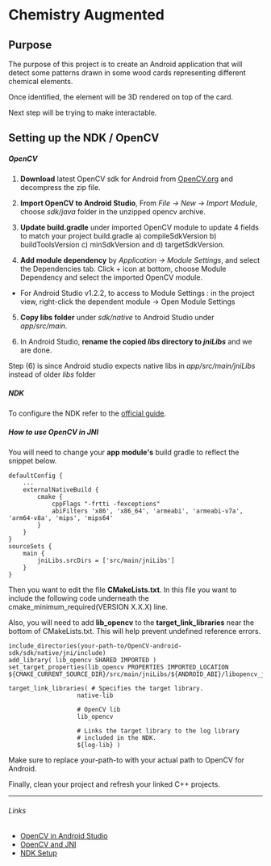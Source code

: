 # Chemistry Augmented

## Purpose

The purpose of this project is to create an Android application that will detect some patterns drawn in some wood cards representing
different chemical elements.

Once identified, the element will be 3D rendered on top of the card.

Next step will be trying to make interactable.

## Setting up the NDK / OpenCV

##### OpenCV   

1. **Download** latest OpenCV sdk for Android from [OpenCV.org](https://opencv.org/releases.html) and decompress the zip file.

2. **Import OpenCV to Android Studio**, From _File -> New -> Import Module_, choose _sdk/java_ folder in the unzipped opencv archive.

3. **Update build.gradle** under imported OpenCV module to update 4 fields to match your project build.gradle a) compileSdkVersion b) buildToolsVersion c) minSdkVersion and d) targetSdkVersion.

4. **Add module dependency** by _Application -> Module Settings_, and select the Dependencies tab. Click + icon at bottom, choose Module Dependency and select the imported OpenCV module.
  + For Android Studio v1.2.2, to access to Module Settings : in the project view, right-click the dependent module -> Open Module Settings

5. **Copy libs folder** under _sdk/native_ to Android Studio under _app/src/main_.

6. In Android Studio, **rename the copied _libs_ directory to _jniLibs_** and we are done.

Step (6) is since Android studio expects native libs in _app/src/main/jniLibs_ instead of older _libs_ folder

##### NDK

To configure the NDK refer to the [official guide](https://developer.android.com/studio/projects/add-native-code?hl=es-419).

##### How to use OpenCV in JNI

You will need to change your **app module's** build gradle to reflect the snippet below.

```
defaultConfig {
    ...
    externalNativeBuild {
        cmake {
            cppFlags "-frtti -fexceptions"
            abiFilters 'x86', 'x86_64', 'armeabi', 'armeabi-v7a', 'arm64-v8a', 'mips', 'mips64'
        }
    }
}
sourceSets {
    main {
        jniLibs.srcDirs = ['src/main/jniLibs']
    }
}
```

Then you want to edit the file **CMakeLists.txt**. In this file you want to include the following code underneath the cmake_minimum_required(VERSION X.X.X) line.

Also, you will need to add **lib_opencv** to the **target_link_libraries** near the bottom of CMakeLists.txt. This will help prevent undefined reference errors.

```
include_directories(your-path-to/OpenCV-android-sdk/sdk/native/jni/include)
add_library( lib_opencv SHARED IMPORTED )
set_target_properties(lib_opencv PROPERTIES IMPORTED_LOCATION ${CMAKE_CURRENT_SOURCE_DIR}/src/main/jniLibs/${ANDROID_ABI}/libopencv_java3.so)

target_link_libraries( # Specifies the target library.
                   native-lib

                   # OpenCV lib
                   lib_opencv

                   # Links the target library to the log library
                   # included in the NDK.
                   ${log-lib} )
```

Make sure to replace your-path-to with your actual path to OpenCV for Android.

Finally, clean your project and refresh your linked C++ projects.

---

###### Links
+ [OpenCV in Android Studio](https://stackoverflow.com/questions/27406303/opencv-in-android-studio/27421494#27421494)
+ [OpenCV and JNI](https://stackoverflow.com/questions/49244078/cannot-find-opencv2-in-android-studio)
+ [NDK Setup](https://developer.android.com/studio/projects/add-native-code?hl=es-419)
